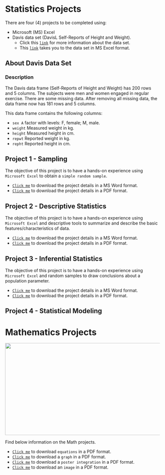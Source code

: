 # Statistics Projects

There are four (4) projects to be completed using:

- Microsoft (MS) Excel
- Davis data set (DavisL Self-Reports of Height and Weight). 
  - Click this [`link`](https://rdrr.io/cran/carData/man/Davis.html) for more information about the data set. 
  - This [`link`](https://github.com/sylvadon5/data-files/blob/main/Davis.xlsx) takes you to the data set in MS Excel format.  

## About Davis Data Set
### Description

The Davis data frame (Self-Reports of Height and Weight) has 200 rows and 5 columns. The subjects were men and women engaged in regular exercise. There are some missing data. After removing all missing data, the data frame now has 181 rows and 5 columns. 

This data frame contains the following columns:
- `sex A` factor with levels: F, female; M, male.
- `weight` Measured weight in kg.
- `height` Measured height in cm.
- `repwt` Reported weight in kg.
- `repht` Reported height in cm.


## Project 1 - Sampling
The objective of this project is to have a hands-on experience using `Microsoft Excel` to obtain a `simple random sample`.
- [`Click me`](https://github.com/sylvadon5/Statistics-Projects/blob/main/Project-1-%20SRS.docx) to download the project details in a MS Word format.
- [`Click me`](https://github.com/sylvadon5/Statistics-Projects/blob/main/Project-1-%20SRS.pdf) to download the project details in a PDF format.

## Project 2 - Descriptive Statistics
The objective of this project is to have a hands-on experience using `Microsoft Excel` and descriptive tools to summarize and describe the basic features/characteristics of data.
- [`Click me`](https://github.com/sylvadon5/Statistics-Projects/blob/main/Project-2-Descriptive-Statistics.docx) to download the project details in a MS Word format.
- [`Click me`](https://github.com/sylvadon5/Statistics-Projects/blob/main/Project-2-Descriptive-Statistics.pdf) to download the project details in a PDF format. 

## Project 3 - Inferential Statistics
The objective of this project is to have a hands-on experience using `Microsoft Excel` and random samples to draw conclusions about a population parameter.
- [`Click me`](https://github.com/sylvadon5/Statistics-Projects/blob/main/Project_3-SINF.docx) to download the project details in a MS Word format.
- [`Click me`](https://github.com/sylvadon5/Statistics-Projects/blob/main/Project_3-SINF.pdf) to download the project details in a PDF format. 

## Project 4 - Statistical Modeling

# Mathematics Projects

<img src="[https://mma.prnewswire.com/media/1513369/Educative_Logo.jpg](https://cdn2.momjunction.com/wp-content/uploads/2021/08/80-Funny-And-Inspirational-Math-Quotes-For-Students-2.jpg)"  width="600" height="300">

Find below information on the Math projects.

- [`Click me`](https://github.com/sylvadon5/Statistics-Projects/blob/main/CatEquation.pdf) to download `equations` in a PDF format.  
- [`Click me`](https://github.com/sylvadon5/Statistics-Projects/blob/main/GraphCat.pdf) to download a `graph` in a PDF format. 
- [`Click me`](https://github.com/sylvadon5/Statistics-Projects/blob/main/PosterIntegration.pdf) to download a `poster integration` in a PDF format. 
- [`Click me`](https://github.com/sylvadon5/Statistics-Projects/blob/main/WashingtonMonument.pdff) to download an `image` in a PDF format. 



